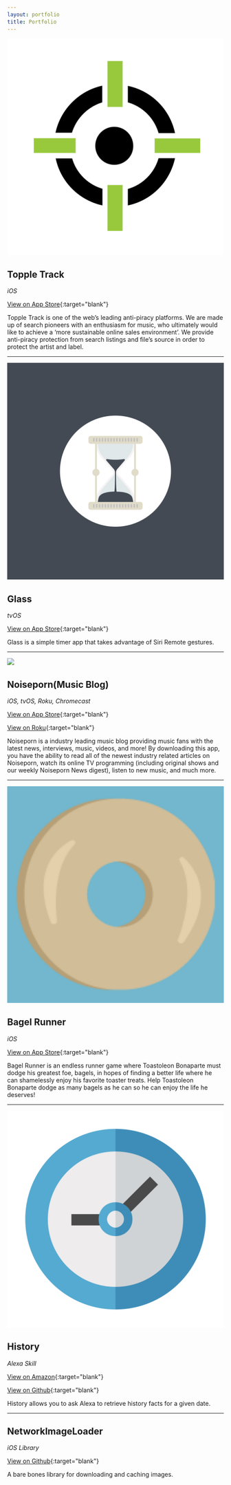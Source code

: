 ```yaml
---
layout: portfolio
title: Portfolio
---
```


![](/assets/img/topple_track.jpg)

## Topple Track
*iOS*

[View on App Store](https://itunes.apple.com/us/app/topple-track/id1121866705?mt=8){:target="blank"}

Topple Track is one of the web’s leading anti-piracy platforms. We are made up of search pioneers with an enthusiasm for music, who ultimately would like to achieve a ‘more sustainable online sales environment’. We provide anti-piracy protection from search listings and file’s source in order to protect the artist and label.

***

![](/assets/img/glass.jpg)

## Glass
*tvOS*

[View on App Store](https://itunes.apple.com/us/app/glass-simple-gesture-based-timer/id1269254738?mt=8){:target="blank"}

Glass is a simple timer app that takes advantage of Siri Remote gestures.

***

![](/assets/img/np.jpg)

## Noiseporn(Music Blog)
*iOS, tvOS, Roku, Chromecast*

[View on App Store](https://itunes.apple.com/us/app/noiseporn/id371075335?mt=8){:target="blank"}

[View on Roku](https://channelstore.roku.com/details/62350/noiseporn){:target="blank"}

Noiseporn is a industry leading music blog providing music fans with the latest news, interviews, music, videos, and more! By downloading this app, you have the ability to read all of the newest industry related articles on Noiseporn, watch its online TV programming (including original shows and our weekly Noiseporn News digest), listen to new music, and much more.

***

![](/assets/img/bagel_runner.jpg)

## Bagel Runner
*iOS*

[View on App Store](https://itunes.apple.com/us/app/bagel-runner/id987543533?mt=8){:target="blank"}

Bagel Runner is an endless runner game where Toastoleon Bonaparte must dodge his greatest foe, bagels, in hopes of finding a better life where he can shamelessly enjoy his favorite toaster treats. Help Toastoleon Bonaparte dodge as many bagels as he can so he can enjoy the life he deserves!

***

![](/assets/img/history.jpg)

## History
*Alexa Skill*

[View on Amazon](https://www.amazon.com/dp/B01FOR95WC){:target="blank"}

[View on Github](https://github.com/joerocca/AmazonEchoHistorySkill){:target="blank"}

History allows you to ask Alexa to retrieve history facts for a given date.

***

## NetworkImageLoader
*iOS Library*

[View on Github](https://github.com/joerocca/NetworkImageLoader){:target="blank"}

A bare bones library for downloading and caching images.
